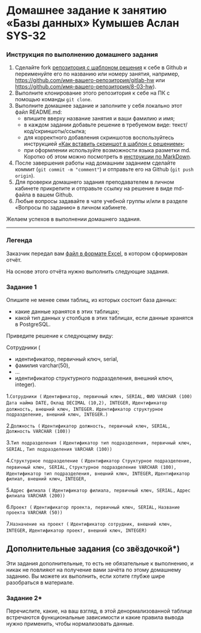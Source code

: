 # Домашнее задание к занятию «Базы данных» Кумышев Аслан SYS-32

### Инструкция по выполнению домашнего задания

1. Сделайте fork [репозитория c шаблоном решения](https://github.com/netology-code/sys-pattern-homework) к себе в Github и переименуйте его по названию или номеру занятия, например, https://github.com/имя-вашего-репозитория/gitlab-hw или https://github.com/имя-вашего-репозитория/8-03-hw).
2. Выполните клонирование этого репозитория к себе на ПК с помощью команды `git clone`.
3. Выполните домашнее задание и заполните у себя локально этот файл README.md:
   - впишите вверху название занятия и ваши фамилию и имя;
   - в каждом задании добавьте решение в требуемом виде: текст/код/скриншоты/ссылка;
   - для корректного добавления скриншотов воспользуйтесь инструкцией [«Как вставить скриншот в шаблон с решением»](https://github.com/netology-code/sys-pattern-homework/blob/main/screen-instruction.md);
   - при оформлении используйте возможности языка разметки md. Коротко об этом можно посмотреть в [инструкции по MarkDown](https://github.com/netology-code/sys-pattern-homework/blob/main/md-instruction.md).
4. После завершения работы над домашним заданием сделайте коммит (`git commit -m "comment"`) и отправьте его на Github (`git push origin`).
5. Для проверки домашнего задания преподавателем в личном кабинете прикрепите и отправьте ссылку на решение в виде md-файла в вашем Github.
6. Любые вопросы задавайте в чате учебной группы и/или в разделе «Вопросы по заданию» в личном кабинете.

Желаем успехов в выполнении домашнего задания.

---
### Легенда

Заказчик передал вам [файл в формате Excel](https://github.com/netology-code/sdb-homeworks/blob/main/resources/hw-12-1.xlsx), в котором сформирован отчёт. 

На основе этого отчёта нужно выполнить следующие задания.

### Задание 1

Опишите не менее семи таблиц, из которых состоит база данных:

- какие данные хранятся в этих таблицах;
- какой тип данных у столбцов в этих таблицах, если данные хранятся в PostgreSQL.

Приведите решение к следующему виду:

Сотрудники (

- идентификатор, первичный ключ, serial,
- фамилия varchar(50),
- ...
- идентификатор структурного подразделения, внешний ключ, integer).

1.`Сотрудники (`
`Идентификатор, первичный ключ, SERIAL,`
`ФИО VARCHAR (100)`
`Дата найма DATE,`
`Оклад DECIMAL (10,2), INTEGER,`
`Идентификатор должность, внешний ключ, INTEGER.`
`Идентификатор структурное подразделение, внешний ключ, INTEGER.)`

2.`Должность (`
`Идентификатор должность, первичный ключ, SERIAL,`
`Должность VARCHAR (100))`

3.`Тип подразделения (`
`Идентификатор тип подразделения, первичный ключ, SERIAL,`
`Тип подразделения VARCHAR (100))`

4.`Структурное подразделение (`
`Идентификатор Структурное подразделение, первичный ключ, SERIAL,`
`Структурное подразделение VARCHAR (100),`
`Идентификатор тип подразделения, внешний ключ, INTEGER,`
`Идентификатор филиал, внешний ключ, INTEGER,`

5.`Адрес филиала (`
`Идентификатор филиала, первичный ключ, SERIAL,`
`Адрес филиала VARCHAR (200))`

6.`Проект (`
`Идентификатор проекта, первичный ключ, SERIAL,`
`Название проекта VARCHAR (50))`

7.`Назначение на проект (`
`Идентификатор сотрудник, внешний ключ, INTEGER,`
`Идентификатор проект, внешний ключ, INTEGER)`

## Дополнительные задания (со звёздочкой*)
Эти задания дополнительные, то есть не обязательные к выполнению, и никак не повлияют на получение вами зачёта по этому домашнему заданию. Вы можете их выполнить, если хотите глубже шире разобраться в материале.


### Задание 2*

Перечислите, какие, на ваш взгляд, в этой денормализованной таблице встречаются функциональные зависимости и какие правила вывода нужно применить, чтобы нормализовать данные.
